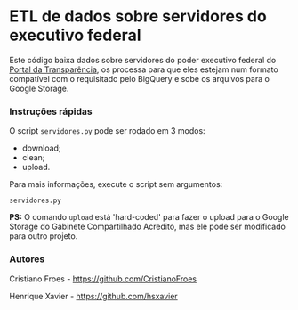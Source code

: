 # ETL de dados sobre servidores do executivo federal

Este código baixa dados sobre servidores do poder executivo federal do
[Portal da Transparência](http://portaltransparencia.gov.br/), os processa
para que eles estejam num formato compatível com o requisitado pelo BigQuery
e sobe os arquivos para o Google Storage.

### Instruções rápidas

O script `servidores.py` pode ser rodado em 3 modos:

* download;
* clean;
* upload.

Para mais informações, execute o script sem argumentos:

    servidores.py

**PS:** O comando `upload` está 'hard-coded' para fazer o upload para
o Google Storage do Gabinete Compartilhado Acredito, mas ele pode ser
modificado para outro projeto.

### Autores

Cristiano Froes - <https://github.com/CristianoFroes> 

Henrique Xavier - <https://github.com/hsxavier>       
